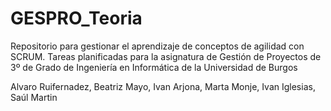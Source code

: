 # GESPRO_Teoria
Repositorio para gestionar el aprendizaje de conceptos de agilidad con SCRUM. Tareas planificadas para la asignatura de Gestión de Proyectos de 3º de Grado de Ingeniería en Informática de la Universidad de Burgos 

Alvaro Ruifernadez, Beatriz Mayo, Ivan Arjona, Marta Monje, Ivan Iglesias, Saúl Martin
